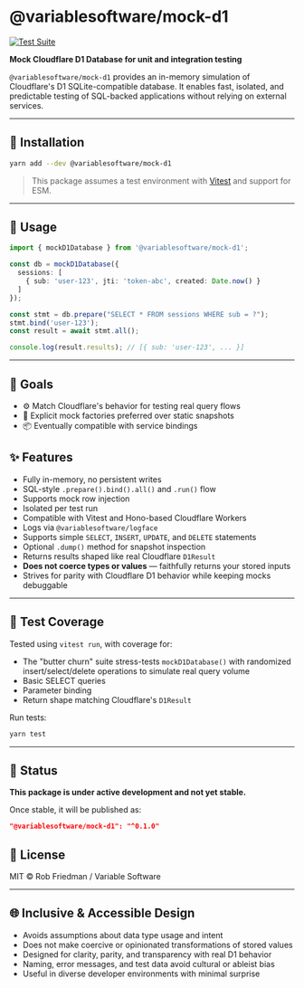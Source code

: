 # @variablesoftware/mock-d1

[![Test Suite](https://img.shields.io/badge/tests-passing-brightgreen)](https://github.com/variablesoftware/mock-d1/actions)

**Mock Cloudflare D1 Database for unit and integration testing**

`@variablesoftware/mock-d1` provides an in-memory simulation of Cloudflare's D1 SQLite-compatible database. It enables fast, isolated, and predictable testing of SQL-backed applications without relying on external services.

---

## 🔧 Installation

```bash
yarn add --dev @variablesoftware/mock-d1
```

> This package assumes a test environment with [Vitest](https://vitest.dev/) and support for ESM.

---

## 🚀 Usage

```ts
import { mockD1Database } from '@variablesoftware/mock-d1';

const db = mockD1Database({
  sessions: [
    { sub: 'user-123', jti: 'token-abc', created: Date.now() }
  ]
});

const stmt = db.prepare("SELECT * FROM sessions WHERE sub = ?");
stmt.bind('user-123');
const result = await stmt.all();

console.log(result.results); // [{ sub: 'user-123', ... }]
```

---

## 🎯 Goals

- ⚙ Match Cloudflare's behavior for testing real query flows
- 📐 Explicit mock factories preferred over static snapshots
- 📦 Eventually compatible with service bindings

## ✨ Features

- Fully in-memory, no persistent writes
- SQL-style `.prepare().bind().all()` and `.run()` flow
- Supports mock row injection
- Isolated per test run
- Compatible with Vitest and Hono-based Cloudflare Workers
- Logs via `@variablesoftware/logface`
- Supports simple `SELECT`, `INSERT`, `UPDATE`, and `DELETE` statements
- Optional `.dump()` method for snapshot inspection
- Returns results shaped like real Cloudflare `D1Result`
- **Does not coerce types or values** — faithfully returns your stored inputs
- Strives for parity with Cloudflare D1 behavior while keeping mocks debuggable

---

## 🧪 Test Coverage

Tested using `vitest run`, with coverage for:
- The "butter churn" suite stress-tests `mockD1Database()` with randomized insert/select/delete operations to simulate real query volume
- Basic SELECT queries
- Parameter binding
- Return shape matching Cloudflare's `D1Result`

Run tests:
```bash
yarn test
```

---

## 🚧 Status

**This package is under active development and not yet stable.**

Once stable, it will be published as:
```json
"@variablesoftware/mock-d1": "^0.1.0"
```

## 📄 License

MIT © Rob Friedman / Variable Software

---

## 🌐 Inclusive & Accessible Design

- Avoids assumptions about data type usage and intent
- Does not make coercive or opinionated transformations of stored values
- Designed for clarity, parity, and transparency with real D1 behavior
- Naming, error messages, and test data avoid cultural or ableist bias
- Useful in diverse developer environments with minimal surprise
